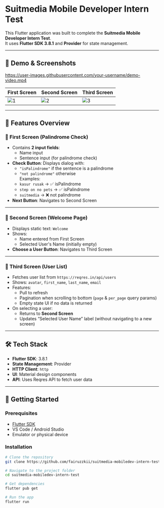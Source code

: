 # Suitmedia Mobile Developer Intern Test

This Flutter application was built to complete the **Suitmedia Mobile Developer Intern Test**.  
It uses **Flutter SDK 3.8.1** and **Provider** for state management.

---

## 📱 Demo & Screenshots

https://user-images.githubusercontent.com/your-username/demo-video.mp4

| First Screen | Second Screen| Third Screen |
|-----------------|---------------------|-------------|
| ![1](screenshots/1.png) | ![2](screenshots/2.png) | ![3](screenshots/3.png) |

---

## 🧩 Features Overview

### 🔹 First Screen (Palindrome Check)
- Contains **2 input fields**:
  - Name input
  - Sentence input (for palindrome check)
- **Check Button**: Displays dialog with:
  - `"isPalindrome"` if the sentence is a palindrome
  - `"not palindrome"` otherwise  
  Examples:
  - `kasur rusak` → ✅ isPalindrome
  - `step on no pets` → ✅ isPalindrome
  - `suitmedia` → ❌ not palindrome
- **Next Button**: Navigates to Second Screen

---

### 🔹 Second Screen (Welcome Page)
- Displays static text: `Welcome`
- Shows:
  - Name entered from First Screen
  - Selected User's Name (initially empty)
- **Choose a User Button**: Navigates to Third Screen

---

### 🔹 Third Screen (User List)
- Fetches user list from `https://reqres.in/api/users`
- Shows: `avatar`, `first_name`, `last_name`, `email`
- Features:
  - Pull to refresh
  - Pagination when scrolling to bottom (`page` & `per_page` query params)
  - Empty state UI if no data is returned
- On selecting a user:
  - Returns to **Second Screen**
  - Updates “Selected User Name” label (without navigating to a new screen)

---

## 🛠 Tech Stack

- **Flutter SDK**: 3.8.1
- **State Management**: Provider
- **HTTP Client**: `http`
- **UI**: Material design components
- **API**: Uses Reqres API to fetch user data

---

## 🚀 Getting Started

### Prerequisites

- [Flutter SDK](https://docs.flutter.dev/get-started/install)
- VS Code / Android Studio
- Emulator or physical device

### Installation

```bash
# Clone the repository
git clone https://github.com/fairuzzkii/suitmedia-mobiledev-intern-test.git

# Navigate to the project folder
cd suitmedia-mobiledev-intern-test

# Get dependencies
flutter pub get

# Run the app
flutter run
